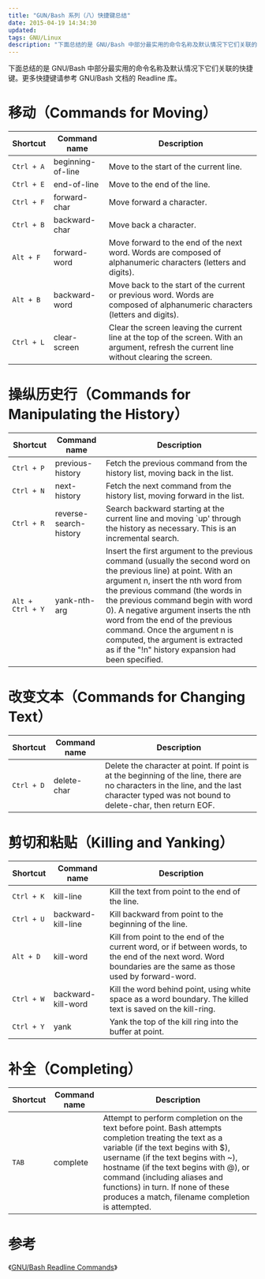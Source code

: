 ```yaml
---
title: "GUN/Bash 系列（八）快捷键总结"
date: 2015-04-19 14:34:30
updated: 
tags: GNU/Linux
description: "下面总结的是 GNU/Bash 中部分最实用的命令名称及默认情况下它们关联的快捷键。更多快捷键请参考 GNU/Bash 文档的 Readline 库。"
---
```


下面总结的是 GNU/Bash 中部分最实用的命令名称及默认情况下它们关联的快捷键。更多快捷键请参考 GNU/Bash 文档的 Readline 库。

# 移动（Commands for Moving）

|Shortcut|Command name|Description|
|---|---|---|
|`Ctrl + A`|beginning-of-line|Move to the start of the current line.|
|`Ctrl + E`|end-of-line|Move to the end of the line.|
|`Ctrl + F`|forward-char|Move forward a character.|
|`Ctrl + B`|backward-char|Move back a character.|
|`Alt + F`|forward-word|Move forward to the end of the next word. Words are composed of alphanumeric characters (letters and digits).|
|`Alt + B`|backward-word|Move back to the start of the current or previous word. Words are composed of alphanumeric characters (letters and digits).|
|`Ctrl + L`|clear-screen|Clear the screen leaving the current line at the top of the screen. With an argument, refresh the current line without clearing the screen.|

# 操纵历史行（Commands for Manipulating the History）

|Shortcut|Command name|Description|
|---|---|---|
|`Ctrl + P`|previous-history|Fetch the previous command from the history list, moving back in the list.|
|`Ctrl + N`|next-history|Fetch the next command from the history list, moving forward in the list.|
|`Ctrl + R`|reverse-search-history|Search backward starting at the current line and moving `up' through the history as necessary. This is an incremental search.|
|`Alt + Ctrl + Y`|yank-nth-arg|Insert the first argument to the previous command (usually the second word on the previous line) at point. With an argument n, insert the nth word from the previous command (the words in the previous command begin with word 0). A negative argument inserts the nth word from the end of the previous command. Once the argument n is computed, the argument is extracted as if the "!n" history expansion had been specified.|

# 改变文本（Commands for Changing Text）

|Shortcut|Command name|Description|
|---|---|---|
|`Ctrl + D`|delete-char|Delete the character at point. If point is at the beginning of the line, there are no characters in the line, and the last character typed was not bound to delete-char, then return EOF.|

# 剪切和粘贴（Killing and Yanking）

|Shortcut|Command name|Description|
|---|---|---|
|`Ctrl + K`|kill-line|Kill the text from point to the end of the line.|
|`Ctrl + U`|backward-kill-line|Kill backward from point to the beginning of the line.|
|`Alt + D`|kill-word|Kill from point to the end of the current word, or if between words, to the end of the next word. Word boundaries are the same as those used by forward-word.|
|`Ctrl + W`|backward-kill-word|Kill the word behind point, using white space as a word boundary. The killed text is saved on the kill-ring.|
|`Ctrl + Y`|yank|Yank the top of the kill ring into the buffer at point.|

# 补全（Completing）

|Shortcut|Command name|Description|
|---|---|---|
|`TAB`|complete|Attempt to perform completion on the text before point. Bash attempts completion treating the text as a variable (if the text begins with $), username (if the text begins with ~), hostname (if the text begins with @), or command (including aliases and functions) in turn. If none of these produces a match, filename completion is attempted.|

# 参考

《[GNU/Bash Readline Commands](http://www.gnu.org/software/bash/manual/bashref.html#Bindable-Readline-Commands)》
